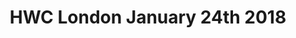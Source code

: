 ---
title: HWC London January 24th 2018
start: 2018-01-24T18:30:00+00:00
end: 2018-01-24T20:30:00+00:00
venue: thehub-coventgarden
eventbrite: 42167680668
photo: 2018-01-24.jpg
requirements: "<p>Join us anytime from 18:00 onwards at Proven Dough cafe below Hub by Premier Inn hotel in Covent Garden. The main event starts at 18:30. No need to check-in at the venue just look out for <a href='https://calumryan.com'>Calum Ryan</a>, the organiser, usually sitting towards the back of the cafe wearing an IndieWeb t-shirt and stickered laptop.</p><p>There are a few different ways you can register for Homebrew Website Club London:</p>"
description: "Demos of personal websites and the opportunity to create, update or experiment on your personal website"
---